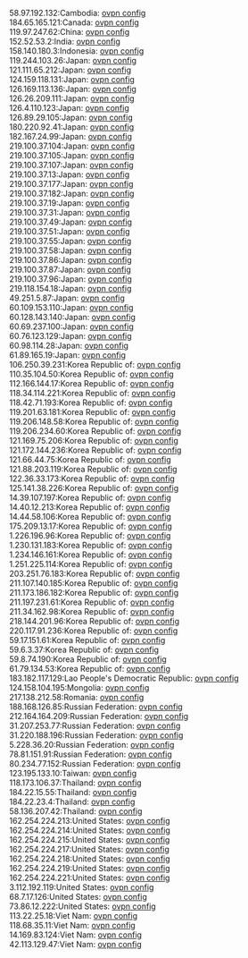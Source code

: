 58.97.192.132:Cambodia: [ovpn config](vpn/58_97_192_132.ovpn)  
184.65.165.121:Canada: [ovpn config](vpn/184_65_165_121.ovpn)  
119.97.247.62:China: [ovpn config](vpn/119_97_247_62.ovpn)  
152.52.53.2:India: [ovpn config](vpn/152_52_53_2.ovpn)  
158.140.180.3:Indonesia: [ovpn config](vpn/158_140_180_3.ovpn)  
119.244.103.26:Japan: [ovpn config](vpn/119_244_103_26.ovpn)  
121.111.65.212:Japan: [ovpn config](vpn/121_111_65_212.ovpn)  
124.159.118.131:Japan: [ovpn config](vpn/124_159_118_131.ovpn)  
126.169.113.136:Japan: [ovpn config](vpn/126_169_113_136.ovpn)  
126.26.209.111:Japan: [ovpn config](vpn/126_26_209_111.ovpn)  
126.4.110.123:Japan: [ovpn config](vpn/126_4_110_123.ovpn)  
126.89.29.105:Japan: [ovpn config](vpn/126_89_29_105.ovpn)  
180.220.92.41:Japan: [ovpn config](vpn/180_220_92_41.ovpn)  
182.167.24.99:Japan: [ovpn config](vpn/182_167_24_99.ovpn)  
219.100.37.104:Japan: [ovpn config](vpn/219_100_37_104.ovpn)  
219.100.37.105:Japan: [ovpn config](vpn/219_100_37_105.ovpn)  
219.100.37.107:Japan: [ovpn config](vpn/219_100_37_107.ovpn)  
219.100.37.13:Japan: [ovpn config](vpn/219_100_37_13.ovpn)  
219.100.37.177:Japan: [ovpn config](vpn/219_100_37_177.ovpn)  
219.100.37.182:Japan: [ovpn config](vpn/219_100_37_182.ovpn)  
219.100.37.19:Japan: [ovpn config](vpn/219_100_37_19.ovpn)  
219.100.37.31:Japan: [ovpn config](vpn/219_100_37_31.ovpn)  
219.100.37.49:Japan: [ovpn config](vpn/219_100_37_49.ovpn)  
219.100.37.51:Japan: [ovpn config](vpn/219_100_37_51.ovpn)  
219.100.37.55:Japan: [ovpn config](vpn/219_100_37_55.ovpn)  
219.100.37.58:Japan: [ovpn config](vpn/219_100_37_58.ovpn)  
219.100.37.86:Japan: [ovpn config](vpn/219_100_37_86.ovpn)  
219.100.37.87:Japan: [ovpn config](vpn/219_100_37_87.ovpn)  
219.100.37.96:Japan: [ovpn config](vpn/219_100_37_96.ovpn)  
219.118.154.18:Japan: [ovpn config](vpn/219_118_154_18.ovpn)  
49.251.5.87:Japan: [ovpn config](vpn/49_251_5_87.ovpn)  
60.109.153.110:Japan: [ovpn config](vpn/60_109_153_110.ovpn)  
60.128.143.140:Japan: [ovpn config](vpn/60_128_143_140.ovpn)  
60.69.237.100:Japan: [ovpn config](vpn/60_69_237_100.ovpn)  
60.76.123.129:Japan: [ovpn config](vpn/60_76_123_129.ovpn)  
60.98.114.28:Japan: [ovpn config](vpn/60_98_114_28.ovpn)  
61.89.165.19:Japan: [ovpn config](vpn/61_89_165_19.ovpn)  
106.250.39.231:Korea Republic of: [ovpn config](vpn/106_250_39_231.ovpn)  
110.35.104.50:Korea Republic of: [ovpn config](vpn/110_35_104_50.ovpn)  
112.166.144.17:Korea Republic of: [ovpn config](vpn/112_166_144_17.ovpn)  
118.34.114.221:Korea Republic of: [ovpn config](vpn/118_34_114_221.ovpn)  
118.42.71.193:Korea Republic of: [ovpn config](vpn/118_42_71_193.ovpn)  
119.201.63.181:Korea Republic of: [ovpn config](vpn/119_201_63_181.ovpn)  
119.206.148.58:Korea Republic of: [ovpn config](vpn/119_206_148_58.ovpn)  
119.206.234.60:Korea Republic of: [ovpn config](vpn/119_206_234_60.ovpn)  
121.169.75.206:Korea Republic of: [ovpn config](vpn/121_169_75_206.ovpn)  
121.172.144.236:Korea Republic of: [ovpn config](vpn/121_172_144_236.ovpn)  
121.66.44.75:Korea Republic of: [ovpn config](vpn/121_66_44_75.ovpn)  
121.88.203.119:Korea Republic of: [ovpn config](vpn/121_88_203_119.ovpn)  
122.36.33.173:Korea Republic of: [ovpn config](vpn/122_36_33_173.ovpn)  
125.141.38.226:Korea Republic of: [ovpn config](vpn/125_141_38_226.ovpn)  
14.39.107.197:Korea Republic of: [ovpn config](vpn/14_39_107_197.ovpn)  
14.40.12.213:Korea Republic of: [ovpn config](vpn/14_40_12_213.ovpn)  
14.44.58.106:Korea Republic of: [ovpn config](vpn/14_44_58_106.ovpn)  
175.209.13.17:Korea Republic of: [ovpn config](vpn/175_209_13_17.ovpn)  
1.226.196.96:Korea Republic of: [ovpn config](vpn/1_226_196_96.ovpn)  
1.230.131.183:Korea Republic of: [ovpn config](vpn/1_230_131_183.ovpn)  
1.234.146.161:Korea Republic of: [ovpn config](vpn/1_234_146_161.ovpn)  
1.251.225.114:Korea Republic of: [ovpn config](vpn/1_251_225_114.ovpn)  
203.251.76.183:Korea Republic of: [ovpn config](vpn/203_251_76_183.ovpn)  
211.107.140.185:Korea Republic of: [ovpn config](vpn/211_107_140_185.ovpn)  
211.173.186.182:Korea Republic of: [ovpn config](vpn/211_173_186_182.ovpn)  
211.197.231.61:Korea Republic of: [ovpn config](vpn/211_197_231_61.ovpn)  
211.34.162.98:Korea Republic of: [ovpn config](vpn/211_34_162_98.ovpn)  
218.144.201.96:Korea Republic of: [ovpn config](vpn/218_144_201_96.ovpn)  
220.117.91.236:Korea Republic of: [ovpn config](vpn/220_117_91_236.ovpn)  
59.17.151.61:Korea Republic of: [ovpn config](vpn/59_17_151_61.ovpn)  
59.6.3.37:Korea Republic of: [ovpn config](vpn/59_6_3_37.ovpn)  
59.8.74.190:Korea Republic of: [ovpn config](vpn/59_8_74_190.ovpn)  
61.79.134.53:Korea Republic of: [ovpn config](vpn/61_79_134_53.ovpn)  
183.182.117.129:Lao People's Democratic Republic: [ovpn config](vpn/183_182_117_129.ovpn)  
124.158.104.195:Mongolia: [ovpn config](vpn/124_158_104_195.ovpn)  
217.138.212.58:Romania: [ovpn config](vpn/217_138_212_58.ovpn)  
188.168.126.85:Russian Federation: [ovpn config](vpn/188_168_126_85.ovpn)  
212.164.164.209:Russian Federation: [ovpn config](vpn/212_164_164_209.ovpn)  
31.207.253.77:Russian Federation: [ovpn config](vpn/31_207_253_77.ovpn)  
31.220.188.196:Russian Federation: [ovpn config](vpn/31_220_188_196.ovpn)  
5.228.36.20:Russian Federation: [ovpn config](vpn/5_228_36_20.ovpn)  
78.81.151.91:Russian Federation: [ovpn config](vpn/78_81_151_91.ovpn)  
80.234.77.152:Russian Federation: [ovpn config](vpn/80_234_77_152.ovpn)  
123.195.133.10:Taiwan: [ovpn config](vpn/123_195_133_10.ovpn)  
118.173.106.37:Thailand: [ovpn config](vpn/118_173_106_37.ovpn)  
184.22.15.55:Thailand: [ovpn config](vpn/184_22_15_55.ovpn)  
184.22.23.4:Thailand: [ovpn config](vpn/184_22_23_4.ovpn)  
58.136.207.42:Thailand: [ovpn config](vpn/58_136_207_42.ovpn)  
162.254.224.213:United States: [ovpn config](vpn/162_254_224_213.ovpn)  
162.254.224.214:United States: [ovpn config](vpn/162_254_224_214.ovpn)  
162.254.224.215:United States: [ovpn config](vpn/162_254_224_215.ovpn)  
162.254.224.217:United States: [ovpn config](vpn/162_254_224_217.ovpn)  
162.254.224.218:United States: [ovpn config](vpn/162_254_224_218.ovpn)  
162.254.224.219:United States: [ovpn config](vpn/162_254_224_219.ovpn)  
162.254.224.221:United States: [ovpn config](vpn/162_254_224_221.ovpn)  
3.112.192.119:United States: [ovpn config](vpn/3_112_192_119.ovpn)  
68.7.17.126:United States: [ovpn config](vpn/68_7_17_126.ovpn)  
73.86.12.222:United States: [ovpn config](vpn/73_86_12_222.ovpn)  
113.22.25.18:Viet Nam: [ovpn config](vpn/113_22_25_18.ovpn)  
118.68.35.11:Viet Nam: [ovpn config](vpn/118_68_35_11.ovpn)  
14.169.83.124:Viet Nam: [ovpn config](vpn/14_169_83_124.ovpn)  
42.113.129.47:Viet Nam: [ovpn config](vpn/42_113_129_47.ovpn)  
